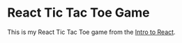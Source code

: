 # React Tic Tac Toe Game

This is my React Tic Tac Toe game from the [Intro to React](https://reactjs.org/tutorial/tutorial.html).
